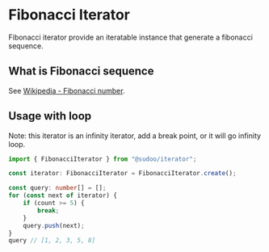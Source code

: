 # Fibonacci Iterator

Fibonacci iterator provide an iteratable instance that generate a fibonacci sequence.

## What is Fibonacci sequence

See [Wikipedia - Fibonacci number](https://wikipedia.org/wiki/Fibonacci_number).

## Usage with loop

Note: this iterator is an infinity iterator, add a break point, or it will go infinity loop.

```ts
import { FibonacciIterator } from "@sudoo/iterator";

const iterator: FibonacciIterator = FibonacciIterator.create();

const query: number[] = [];
for (const next of iterator) {
    if (count >= 5) {
        break;
    }
    query.push(next);
}
query // [1, 2, 3, 5, 8]
```
